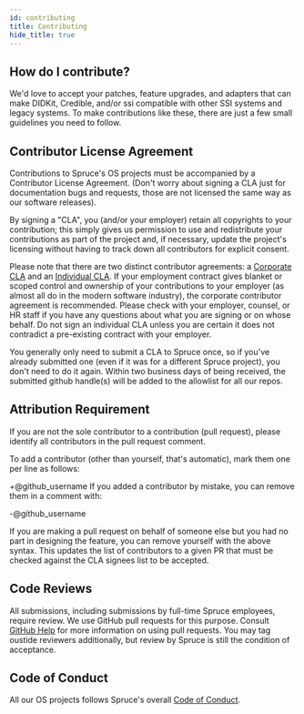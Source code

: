 ```yaml
---
id: contributing
title: Contributing
hide_title: true
---
```


## How do I contribute?

We'd love to accept your patches, feature upgrades, and adapters that can make
DIDKit, Credible, and/or ssi compatible with other SSI systems and legacy
systems. To make contributions like these, there are just a few small guidelines
you need to follow.

## Contributor License Agreement

Contributions to Spruce's OS projects must be accompanied by a Contributor
License Agreement. (Don't worry about signing a CLA just for documentation bugs and
requests, those are not licensed the same way as our software releases).

By signing a "CLA", you (and/or your employer) retain all copyrights to your
contribution; this simply gives us permission to use and redistribute your
contributions as part of the project and, if necessary, update the project's
licensing without having to track down all contributors for explicit consent.

Please note that there are two distinct contributor agreements: a [Corporate
CLA][] and an [Individual CLA][]. If your employment contract gives blanket or
scoped control and ownership of your contributions to your employer (as almost
all do in the modern software industry), the corporate contributor agreement is
recommended. Please check with your employer, counsel, or HR staff if you
have any questions about what you are signing or on whose behalf. Do not sign an
individual CLA unless you are certain it does not contradict a pre-existing
contract with your employer.

You generally only need to submit a CLA to Spruce once, so if you've already
submitted one (even if it was for a different Spruce project), you don't need to
do it again. Within two business days of being received, the submitted github
handle(s) will be added to the allowlist for all our repos.

## Attribution Requirement

If you are not the sole contributor to a contribution (pull request), please
identify all contributors in the pull request comment.

To add a contributor (other than yourself, that's automatic), mark them one per
line as follows:

+@github_username
If you added a contributor by mistake, you can remove them in a comment with:

-@github_username

If you are making a pull request on behalf of someone else but you had no part
in designing the feature, you can remove yourself with the above syntax. This
updates the list of contributors to a given PR that must be checked against the
CLA signees list to be accepted.

## Code Reviews

All submissions, including submissions by full-time Spruce employees, require
review. We use GitHub pull requests for this purpose. Consult [GitHub
Help](https://help.github.com/articles/about-pull-requests/) for more
information on using pull requests. You may tag oustide reviewers additionally,
but review by Spruce is still the condition of acceptance.

## Code of Conduct

All our OS projects follows Spruce's overall [Code of Conduct][].

[corporate cla]: /assets/spruce-corporate-cla.pdf
[individual cla]: /assets/spruce-individual-cla.pdf
[code of conduct]: https://spruceid.dev/docs/code-of-conduct
